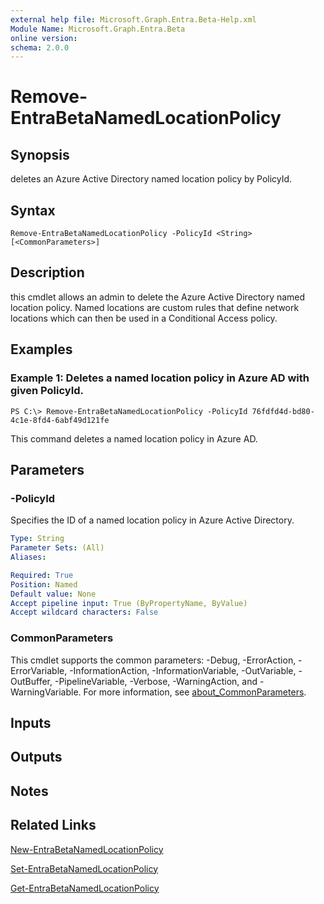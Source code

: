 ```yaml
---
external help file: Microsoft.Graph.Entra.Beta-Help.xml
Module Name: Microsoft.Graph.Entra.Beta
online version:
schema: 2.0.0
---
```


# Remove-EntraBetaNamedLocationPolicy

## Synopsis
deletes an Azure Active Directory named location policy by PolicyId.

## Syntax

```
Remove-EntraBetaNamedLocationPolicy -PolicyId <String> [<CommonParameters>]
```

## Description
this cmdlet allows an admin to delete the Azure Active Directory named location policy.
Named locations are custom rules that define network locations which can then be used in a Conditional Access policy.

## Examples

### Example 1: Deletes a named location policy in Azure AD with given PolicyId.
```
PS C:\> Remove-EntraBetaNamedLocationPolicy -PolicyId 76fdfd4d-bd80-4c1e-8fd4-6abf49d121fe
```

This command deletes a named location policy in Azure AD.

## Parameters

### -PolicyId
Specifies the ID of a named location policy in Azure Active Directory.

```yaml
Type: String
Parameter Sets: (All)
Aliases:

Required: True
Position: Named
Default value: None
Accept pipeline input: True (ByPropertyName, ByValue)
Accept wildcard characters: False
```

### CommonParameters
This cmdlet supports the common parameters: -Debug, -ErrorAction, -ErrorVariable, -InformationAction, -InformationVariable, -OutVariable, -OutBuffer, -PipelineVariable, -Verbose, -WarningAction, and -WarningVariable. For more information, see [about_CommonParameters](https://go.microsoft.com/fwlink/?LinkID=113216).

## Inputs

## Outputs

## Notes
## Related Links

[New-EntraBetaNamedLocationPolicy]()

[Set-EntraBetaNamedLocationPolicy]()

[Get-EntraBetaNamedLocationPolicy]()

